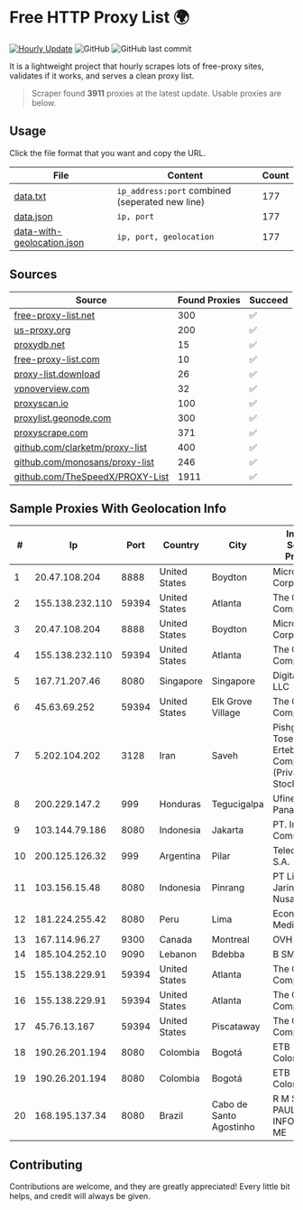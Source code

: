 
# Free HTTP Proxy List 🌍

[![Hourly Update](https://github.com/mertguvencli/http-proxy-list/actions/workflows/main.yml/badge.svg?branch=main)](https://github.com/mertguvencli/http-proxy-list/actions/workflows/main.yml)
![GitHub](https://img.shields.io/github/license/mertguvencli/http-proxy-list)
![GitHub last commit](https://img.shields.io/github/last-commit/mertguvencli/http-proxy-list)

It is a lightweight project that hourly scrapes lots of free-proxy sites, validates if it works, and serves a clean proxy list.


> Scraper found **3911** proxies at the latest update. Usable proxies are below.

## Usage

Click the file format that you want and copy the URL.


|File|Content|Count|
|----|-------|-----|
|[data.txt](https://raw.githubusercontent.com/mertguvencli/http-proxy-list/main/proxy-list/data.txt)|`ip_address:port` combined (seperated new line)|177|
|[data.json](https://raw.githubusercontent.com/mertguvencli/http-proxy-list/main/proxy-list/data.json)|`ip, port`|177|
|[data-with-geolocation.json](https://raw.githubusercontent.com/mertguvencli/http-proxy-list/main/proxy-list/data-with-geolocation.json)|`ip, port, geolocation`|177|

## Sources

|Source|Found Proxies|Succeed|
|------|-------------|-------|
|[free-proxy-list.net](https://free-proxy-list.net)|300|✅|
|[us-proxy.org](https://www.us-proxy.org)|200|✅|
|[proxydb.net](http://proxydb.net)|15|✅|
|[free-proxy-list.com](https://free-proxy-list.com/?page=&port=&type%5B%5D=http&type%5B%5D=https&up_time=0&search=Search)|10|✅|
|[proxy-list.download](https://www.proxy-list.download/HTTP)|26|✅|
|[vpnoverview.com](https://vpnoverview.com/privacy/anonymous-browsing/free-proxy-servers)|32|✅|
|[proxyscan.io](https://www.proxyscan.io)|100|✅|
|[proxylist.geonode.com](https://proxylist.geonode.com/api/proxy-list?limit=300&page=1&sort_by=lastChecked&sort_type=desc&protocols=http,https)|300|✅|
|[proxyscrape.com](https://api.proxyscrape.com/v2/?request=displayproxies&protocol=http&timeout=10000&country=all&ssl=all&anonymity=all)|371|✅|
|[github.com/clarketm/proxy-list](https://raw.githubusercontent.com/clarketm/proxy-list/master/proxy-list-raw.txt)|400|✅|
|[github.com/monosans/proxy-list](https://raw.githubusercontent.com/monosans/proxy-list/main/proxies/http.txt)|246|✅|
|[github.com/TheSpeedX/PROXY-List](https://raw.githubusercontent.com/TheSpeedX/PROXY-List/master/http.txt)|1911|✅|


## Sample Proxies With Geolocation Info

|#|Ip|Port|Country|City|Internet Service Provider|
|-|--|----|-------|----|-------------------------|
|1|20.47.108.204|8888|United States|Boydton|Microsoft Corporation|
|2|155.138.232.110|59394|United States|Atlanta|The Constant Company|
|3|20.47.108.204|8888|United States|Boydton|Microsoft Corporation|
|4|155.138.232.110|59394|United States|Atlanta|The Constant Company|
|5|167.71.207.46|8080|Singapore|Singapore|DigitalOcean, LLC|
|6|45.63.69.252|59394|United States|Elk Grove Village|The Constant Company|
|7|5.202.104.202|3128|Iran|Saveh|Pishgaman Toseeh Ertebatat Company (Private Joint Stock)|
|8|200.229.147.2|999|Honduras|Tegucigalpa|Ufinet Panama S.A.|
|9|103.144.79.186|8080|Indonesia|Jakarta|PT. Indonesia Comnets Plus|
|10|200.125.126.32|999|Argentina|Pilar|Telecentro S.A.|
|11|103.156.15.48|8080|Indonesia|Pinrang|PT Lintas Jaringan Nusantara|
|12|181.224.255.42|8080|Peru|Lima|Econocable Media SAC|
|13|167.114.96.27|9300|Canada|Montreal|OVH SAS|
|14|185.104.252.10|9090|Lebanon|Bdebba|B SMART|
|15|155.138.229.91|59394|United States|Atlanta|The Constant Company|
|16|155.138.229.91|59394|United States|Atlanta|The Constant Company|
|17|45.76.13.167|59394|United States|Piscataway|The Constant Company|
|18|190.26.201.194|8080|Colombia|Bogotá|ETB - Colombia|
|19|190.26.201.194|8080|Colombia|Bogotá|ETB - Colombia|
|20|168.195.137.34|8080|Brazil|Cabo de Santo Agostinho|R M SILVA DE PAULA INFORMATICA ME|



## Contributing

Contributions are welcome, and they are greatly appreciated! Every
little bit helps, and credit will always be given.

